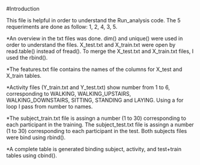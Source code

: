 

#Introduction

This file is helpful in order to understand the Run_analysis code. The 5 requeriments are done as follow:
1, 2, 4, 3, 5.

*An overview in the txt files was done. dim() and unique() were used in order to understand the files. X_test.txt and X_train.txt were open by read.table() instead of fread(). To merge the X_test.txt and X_train.txt files, I used the rbind().

*The features.txt file contains the names of the columns for  X_test and X_train tables. 

*Activity files (Y_train.txt and Y_test.txt) show number from 1 to 6, corresponding to WALKING, WALKING_UPSTAIRS, WALKING_DOWNSTAIRS, SITTING, STANDING and LAYING.  Using a for loop I pass from number to names.

*The subject_train.txt file is assingn a number (1 to 30) corresponding to each participant in the training. The subject_test.txt file is assingn a number (1 to 30) corresponding to each participant in the test. Both subjects files were bind using rbind().

*A complete table is generated binding subject, activity, and test+train tables using cbind().


